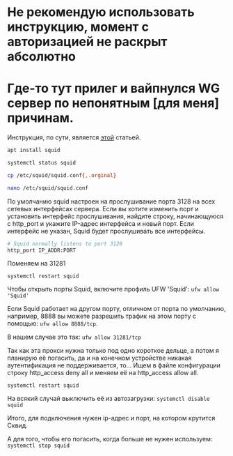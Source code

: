 # Не рекомендую использовать инструкцию, момент с авторизацией не раскрыт абсолютно

# Где-то тут прилег и вайпнулся WG сервер по непонятным [для меня] причинам.

Инструкция, по сути, является [этой](https://routerus.com/how-to-install-and-configure-squid-proxy-on-ubuntu-20-04/) статьей.

```bash
apt install squid

systemctl status squid

cp /etc/squid/squid.conf{,.orginal}

nano /etc/squid/squid.conf
```

По умолчанию squid настроен на прослушивание порта 3128 на всех сетевых интерфейсах сервера.
Если вы хотите изменить порт и установить интерфейс прослушивания, найдите строку, начинающуюся с http_port и укажите IP-адрес интерфейса и новый порт. Если интерфейс не указан, Squid будет прослушивать все интерфейсы.

```bash
# Squid normally listens to port 3128
http_port IP_ADDR:PORT
```

Поменяем на 31281

```systemctl restart squid```

Чтобы открыть порты Squid, включите профиль UFW 'Squid':
```ufw allow 'Squid'```

Если Squid работает на другом порту, отличном от порта по умолчанию, например, 8888 вы можете разрешить трафик на этом порту с помощью:
```ufw allow 8888/tcp```.

В нашем случае это так:
```ufw allow 31281/tcp```

Так как эта прокси нужна только под одно короткое дельце, а потом я планирую её погасить, да и на конечном устройстве никакая аутентификация не поддерживается, то... Ищем в файле конфигурации строку http_access deny all и меняем её на http_access allow all.

```systemctl restart squid```

На всякий случай выключить её из автозагрузки:
```systemctl disable squid```

Итого, для подключения нужен ip-адрес и порт, на котором крутится Сквид.

А для того, чтобы его погасить, когда больше не нужен используем:
```systemctl stop squid```
